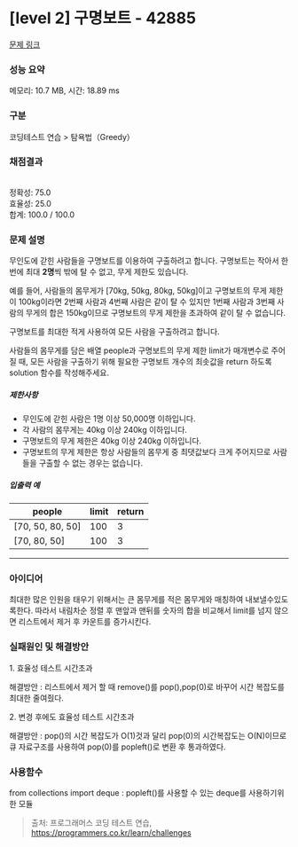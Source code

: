 # [level 2] 구명보트 - 42885 

[문제 링크](https://school.programmers.co.kr/learn/courses/30/lessons/42885) 

### 성능 요약

메모리: 10.7 MB, 시간: 18.89 ms

### 구분

코딩테스트 연습 > 탐욕법（Greedy）

### 채점결과

<br/>정확성: 75.0<br/>효율성: 25.0<br/>합계: 100.0 / 100.0

### 문제 설명

<p>무인도에 갇힌 사람들을 구명보트를 이용하여 구출하려고 합니다. 구명보트는 작아서 한 번에 최대 <strong>2명</strong>씩 밖에 탈 수 없고, 무게 제한도 있습니다.</p>

<p>예를 들어, 사람들의 몸무게가 [70kg, 50kg, 80kg, 50kg]이고 구명보트의 무게 제한이 100kg이라면 2번째 사람과 4번째 사람은 같이 탈 수 있지만 1번째 사람과 3번째 사람의 무게의 합은 150kg이므로 구명보트의 무게 제한을 초과하여 같이 탈 수 없습니다.</p>

<p>구명보트를 최대한 적게 사용하여 모든 사람을 구출하려고 합니다.</p>

<p>사람들의 몸무게를 담은 배열 people과 구명보트의 무게 제한 limit가 매개변수로 주어질 때, 모든 사람을 구출하기 위해 필요한 구명보트 개수의 최솟값을 return 하도록 solution 함수를 작성해주세요.</p>

<h5>제한사항</h5>

<ul>
<li>무인도에 갇힌 사람은 1명 이상 50,000명 이하입니다.</li>
<li>각 사람의 몸무게는 40kg 이상 240kg 이하입니다.</li>
<li>구명보트의 무게 제한은 40kg 이상 240kg 이하입니다.</li>
<li>구명보트의 무게 제한은 항상 사람들의 몸무게 중 최댓값보다 크게 주어지므로 사람들을 구출할 수 없는 경우는 없습니다.</li>
</ul>

<h5>입출력 예</h5>
<table class="table">
        <thead><tr>
<th>people</th>
<th>limit</th>
<th>return</th>
</tr>
</thead>
        <tbody><tr>
<td>[70, 50, 80, 50]</td>
<td>100</td>
<td>3</td>
</tr>
<tr>
<td>[70, 80, 50]</td>
<td>100</td>
<td>3</td>
</tr>
</tbody>
      </table>

-------------------------

### 아이디어

<p> 최대한 많은 인원을 태우기 위해서는 큰 몸무게를 적은 몸무게와 매칭하여 내보낼수있도록한다. 따라서 내림차순 정렬 후 맨앞과 맨뒤를 숫자의 합을 비교해서 limit를 넘지 않으면 리스트에서 제거 후 카운트를 증가시킨다.</p>

### 실패원인 및 해결방안

<p> 1. 효율성 테스트 시간초과 </p>

<p> 해결방안 : 리스트에서 제거 할 때 remove()를 pop(),pop(0)로 바꾸어 시간 복잡도를 최대한 줄여줬다. </p>

<p> 2. 변경 후에도 효율성 테스트 시간초과 </p>

<p> 해결방안 : pop()의 시간 복잡도가 O(1)것과 달리 pop(0)의 시간복잡도는 O(N)이므로 큐 자료구조를 사용하여 pop(0)를 popleft()로 변환 후 통과하였다. </p>

### 사용함수

<p> from collections import deque : popleft()를 사용할 수 있는 deque를 사용하기위한 모듈 </p>

> 출처: 프로그래머스 코딩 테스트 연습, https://programmers.co.kr/learn/challenges
